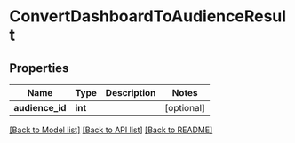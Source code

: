 # ConvertDashboardToAudienceResult

## Properties
Name | Type | Description | Notes
------------ | ------------- | ------------- | -------------
**audience_id** | **int** |  | [optional] 

[[Back to Model list]](../README.md#documentation-for-models) [[Back to API list]](../README.md#documentation-for-api-endpoints) [[Back to README]](../README.md)


